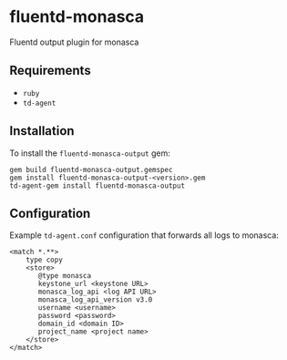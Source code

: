 # fluentd-monasca
Fluentd output plugin for monasca

## Requirements
* `ruby`
* `td-agent`

## Installation
To install the `fluentd-monasca-output` gem:

    gem build fluentd-monasca-output.gemspec
    gem install fluentd-monasca-output-<version>.gem
    td-agent-gem install fluentd-monasca-output

## Configuration
Example `td-agent.conf` configuration that forwards all logs to monasca:

    <match *.**>
        type copy
        <store>
           @type monasca
           keystone_url <keystone URL>
           monasca_log_api <log API URL>
           monasca_log_api_version v3.0
           username <username>
           password <password>
           domain_id <domain ID>
           project_name <project name>
        </store>
    </match>
